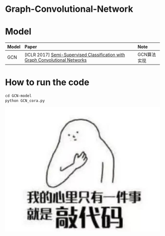 # Graph-Convolutional-Network

# Model
|Model|Paper|Note
|:---|:---|:---
|GCN| [ICLR 2017] [Semi-Supervised Classification with Graph Convolutional Networks](https://arxiv.org/pdf/1609.02907.pdf?fbclid=IwAR0BgJeoKHIAvPuSE9fJ0_IQOEu5l75yxyNo7PUC08RTOFlm_IIo5YmcnQM)|GCN算法实现

# How to run the code
```
cd GCN-model
python GCN_cora.py
```

![image](https://github.com/Ketherine0/Graph-Convolutional-Network/blob/main/img.jpg)
